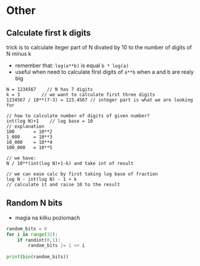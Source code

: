 # Other

## Calculate first k digits

trick is to calculate iteger part of N divated by 10 to the number of digits of N minus k

* remember that: `log(a**b)` is equal `b * log(a)`
* useful when need to calculate first digits of `a**b` when a and b are realy big

```text
N = 1234567    // N has 7 digits
k = 3        // we want to calculate first three digits
1234567 / 10**(7-3) = 123.4567 // integer part is what we are looking for

// how to calculate number of digits of given number?
int(log N)+1    // log base = 10
// explanation
100       = 10**2
1_000     = 10**3
10_000    = 10**4
100_000   = 10**5

// we have:
N / 10**(int(log N)+1-k) and take int of result

// we can ease calc by first taking log base of fraction
log N - int(log N) - 1 + k
// calculate it and raise 10 to the result
```

## Random N bits

* magia na kilku poziomach

```python
random_bits = 0
for i in range(32):
    if randint(0,1):
        random_bits |= 1 << i
        
print(bin(random_bits))
```

